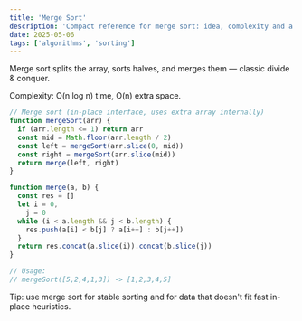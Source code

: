 ```yaml
---
title: 'Merge Sort'
description: 'Compact reference for merge sort: idea, complexity and a short implementation.'
date: 2025-05-06
tags: ['algorithms', 'sorting']
---
```


Merge sort splits the array, sorts halves, and merges them — classic divide & conquer.

Complexity: O(n log n) time, O(n) extra space.

```javascript
// Merge sort (in-place interface, uses extra array internally)
function mergeSort(arr) {
  if (arr.length <= 1) return arr
  const mid = Math.floor(arr.length / 2)
  const left = mergeSort(arr.slice(0, mid))
  const right = mergeSort(arr.slice(mid))
  return merge(left, right)
}

function merge(a, b) {
  const res = []
  let i = 0,
    j = 0
  while (i < a.length && j < b.length) {
    res.push(a[i] < b[j] ? a[i++] : b[j++])
  }
  return res.concat(a.slice(i)).concat(b.slice(j))
}

// Usage:
// mergeSort([5,2,4,1,3]) -> [1,2,3,4,5]
```

Tip: use merge sort for stable sorting and for data that doesn't fit fast in-place heuristics.
